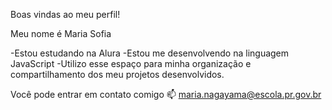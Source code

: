 Boas vindas ao meu perfil!

Meu nome é Maria Sofia 

-Estou estudando na Alura
-Estou me desenvolvendo na linguagem JavaScript
-Utilizo esse espaço para minha organização e compartilhamento dos meu projetos desenvolvidos.

Você pode entrar em contato comigo 📫
maria.nagayama@escola.pr.gov.br
